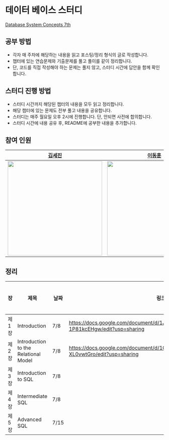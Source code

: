 # 데이터 베이스 스터디

[Database System Concepts 7th](https://www.db-book.com)

## 공부 방법

- 각자 매 주차에 해당하는 내용을 읽고 포스팅/정리 형식의 글로 작성합니다.
- 챕터에 있는 연습문제와 기출문제를 풀고 풀이를 같이 정리합니다.
- 단, 코드를 직접 작성해야 하는 문제는 풀지 않고, 스터디 시간에 답안을 함께 확인합니다.
  
## 스터디 진행 방법

- 스터디 시간까지 해당된 챕터의 내용을 모두 읽고 정리합니다.
- 해당 챕터에 있는 문제도 전부 풀고 내용을 공유합니다.
- 스터디는 매주 월요일 오후 2시에 진행합니다. 단, 안되면 사전에 합의합니다.
- 스터디 시간에 내용 공유 후, README에 공부한 내용을 추가합니다.

## 참여 인원

|[김세진](https://github.com/plutosejin)|[이동훈](https://github.com/ldh019)|
|---|---|
|<img src="김세진링크보내라" width= 300px />|<img src="https://avatars.githubusercontent.com/u/62137001?v=4" width= 300px/>|

## 정리

| 장   | 제목                                  | 날짜 | 링크(세진) | 링크(동훈) | 
| ---- | ------------------------------------- | ---- | ---- | ---- |
| 제1장 | Introduction                          | 7/8 | https://docs.google.com/document/d/1JUbXP5vphUiFMq9MNoJL9WzblCca1Qj6-1P81kcEHgw/edit?usp=sharing | |
| 제2장 | Introduction to the Relational Model  | 7/8 | https://docs.google.com/document/d/1OJIlhO4gIxMHBplFGXN4Mju6Fl3MhRYU4-XL0vwtGro/edit?usp=sharing | | 
| 제3장 | Introduction to SQL                   | 7/8 |  | |
| 제4장 | Intermediate SQL                      | 7/8 |  | |
| 제5장 | Advanced SQL                          | 7/15 |  | |
